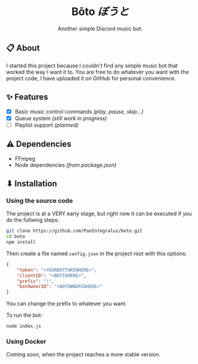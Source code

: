 <h1 align="center">Bōto <i>ぼうと</i></h1>
<p align="center">Another simple Discord music bot.</p>


## 📋 About
I started this project because I couldn't find any simple music bot that worked the way I want it to. You are free to do whatever you want with the project code, I have uploaded it on GitHub for personal convenience.

## ✨ Features
- [x] Basic music control commands _(play, pause, skip...)_
- [x] Queue system _(still work in progress)_
- [ ] Playlist support _(planned)_

## ⚠️ Dependencies
- FFmpeg
- Node dependencies _(from package.json)_

## ⬇ Installation
### Using the source code
The project is at a VERY early stage, but right now it can be executed if you do the follwing steps:
```bash
git clone https://github.com/PanIntegralus/boto.git
cd boto
npm install
```
Then create a file named ``config.json`` in the project root with this options:
```json
{
    "token": "<YOURBOTTOKENHERE>",
    "clientID": "<BOTIDHERE>",
    "prefix": "!",
    "botOwnerID": "<BOTOWNERIDHERE>"
}
```
You can change the prefix to whatever you want.

To run the bot:
```bash
node index.js
```

### Using Docker
Coming soon, when the project reaches a more stable version.
